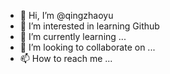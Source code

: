- 👋 Hi, I’m @qingzhaoyu
- 👀 I’m interested in learning Github
- 🌱 I’m currently learning ...
- 💞️ I’m looking to collaborate on ...
- 📫 How to reach me ...

<!---
qingzhaoyu/qingzhaoyu is a ✨ special ✨ repository because its `README.md` (this file) appears on your GitHub profile.
You can click the Preview link to take a look at your changes.
--->
